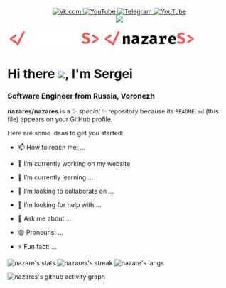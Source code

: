 <div id="header" align="center">
  <img src="https://media.giphy.com/media/YRMb6dd7zprS00JdGZ/giphy.gif" alt="" width="100">
 <div id="socials">
  <a href="https://vk.com/nazares">
   <img src="https://img.shields.io/badge/vk.com-0077FF?style=for-the-badge&logo=VK&logoColor=white" alt="vk.com">
  </a>
  <a href="#">
   <img src="https://img.shields.io/badge/YouTube-FF5555?style=for-the-badge&logo=youtube&logoColor=white" alt="YouTube">
  </a>
  <a href="https://t.me/nazares">
   <img src="https://img.shields.io/badge/Telegram-26A5e4?style=for-the-badge&logo=Telegram&logoColor=white" alt="Telegram">
  </a>
   <a href="#">
   <img src="https://img.shields.io/badge/mastodon-6364FF?style=for-the-badge&logo=mastodon&logoColor=white" alt="YouTube">
  </a>
 </div>
  <img src="https://komarev.com/ghpvc/?username=nazares">
 </div>
 
![nazares](/logos/logo-light.svg#gh-dark-mode-only)
![nazares](/logos/logo-dark.svg#gh-light-mode-only) 
 
# Hi there <img src="https://media.giphy.com/media/hvRJCLFzcasrR4ia7z/giphy.gif" width=30>, I'm Sergei
### Software Engineer from Russia, Voronezh

**nazares/nazares** is a ✨ _special_ ✨ repository because its `README.md` (this file) appears on your GitHub profile.

Here are some ideas to get you started:

- 📫 How to reach me: ...
- 🔭 I’m currently working on my website
- 🌱 I’m currently learning ...
- 👯 I’m looking to collaborate on ...
- 🤔 I’m looking for help with ...
- 💬 Ask me about ...

- 😄 Pronouns: ...
- ⚡ Fun fact: ...

 ![nazare's stats](https://github-readme-stats.vercel.app/api?username=nazares&theme=github&show_icons=true&hide_border=true&count_private=true)
 ![nazares's streak](https://github-readme-streak-stats.herokuapp.com/?user=nazares&theme=github&hide_border=true)
 ![nazare's langs](https://github-readme-stats.vercel.app/api/top-langs/?username=nazares&theme=github&show_icons=true&hide_border=true&layout=compact)
 
![nazares's github activity graph](https://github-readme-activity-graph.vercel.app/graph?username=nazares&theme=github-light)
